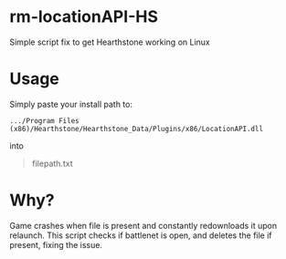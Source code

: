 # rm-locationAPI-HS
Simple script fix to get Hearthstone working on Linux

# Usage
Simply paste your install path to:
```
.../Program Files (x86)/Hearthstone/Hearthstone_Data/Plugins/x86/LocationAPI.dll
```
into

>filepath.txt

# Why?
Game crashes when file is present and constantly redownloads it upon relaunch. This script checks if battlenet is open, and deletes the file if present, fixing the issue.


